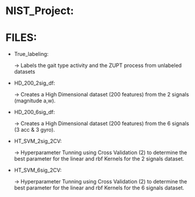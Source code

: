 # NIST_Project:

# FILES:
 - True_labeling:
 
   -> Labels the gait type activity and the ZUPT process from unlabeled datasets
   
 - HD_200_2sig_df:
 
   -> Creates a High Dimensional dataset (200 features) from the 2 signals (magnitude a,w).
   
 - HD_200_6sig_df:
 
   -> Creates a High Dimensional dataset (200 features) from the 6 signals (3 acc & 3 gyro).
   
 - HT_SVM_2sig_2CV: 
 
   -> Hyperparameter Tunning using Cross Validation (2) to determine the best parameter for the linear and rbf Kernels for the 2 signals dataset.
   
 - HT_SVM_6sig_2CV:
 
   -> Hyperparameter Tunning using Cross Validation (2) to determine the best parameter for the linear and rbf Kernels for the 6 signals dataset.
